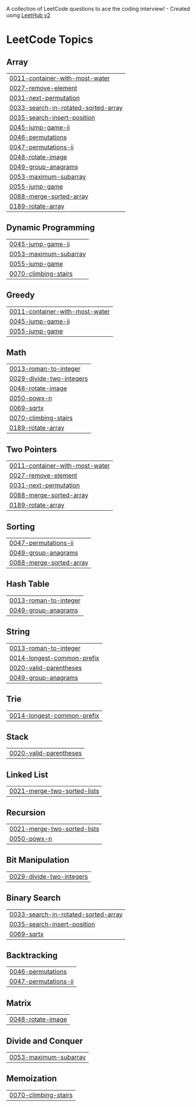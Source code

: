 A collection of LeetCode questions to ace the coding interview! - Created using [LeetHub v2](https://github.com/arunbhardwaj/LeetHub-2.0)
<!---LeetCode Topics Start-->
# LeetCode Topics
## Array
|  |
| ------- |
| [0011-container-with-most-water](https://github.com/UtkarshShukla-dev01/leet-code-solutions/tree/master/0011-container-with-most-water) |
| [0027-remove-element](https://github.com/UtkarshShukla-dev01/leet-code-solutions/tree/master/0027-remove-element) |
| [0031-next-permutation](https://github.com/UtkarshShukla-dev01/leet-code-solutions/tree/master/0031-next-permutation) |
| [0033-search-in-rotated-sorted-array](https://github.com/UtkarshShukla-dev01/leet-code-solutions/tree/master/0033-search-in-rotated-sorted-array) |
| [0035-search-insert-position](https://github.com/UtkarshShukla-dev01/leet-code-solutions/tree/master/0035-search-insert-position) |
| [0045-jump-game-ii](https://github.com/UtkarshShukla-dev01/leet-code-solutions/tree/master/0045-jump-game-ii) |
| [0046-permutations](https://github.com/UtkarshShukla-dev01/leet-code-solutions/tree/master/0046-permutations) |
| [0047-permutations-ii](https://github.com/UtkarshShukla-dev01/leet-code-solutions/tree/master/0047-permutations-ii) |
| [0048-rotate-image](https://github.com/UtkarshShukla-dev01/leet-code-solutions/tree/master/0048-rotate-image) |
| [0049-group-anagrams](https://github.com/UtkarshShukla-dev01/leet-code-solutions/tree/master/0049-group-anagrams) |
| [0053-maximum-subarray](https://github.com/UtkarshShukla-dev01/leet-code-solutions/tree/master/0053-maximum-subarray) |
| [0055-jump-game](https://github.com/UtkarshShukla-dev01/leet-code-solutions/tree/master/0055-jump-game) |
| [0088-merge-sorted-array](https://github.com/UtkarshShukla-dev01/leet-code-solutions/tree/master/0088-merge-sorted-array) |
| [0189-rotate-array](https://github.com/UtkarshShukla-dev01/leet-code-solutions/tree/master/0189-rotate-array) |
## Dynamic Programming
|  |
| ------- |
| [0045-jump-game-ii](https://github.com/UtkarshShukla-dev01/leet-code-solutions/tree/master/0045-jump-game-ii) |
| [0053-maximum-subarray](https://github.com/UtkarshShukla-dev01/leet-code-solutions/tree/master/0053-maximum-subarray) |
| [0055-jump-game](https://github.com/UtkarshShukla-dev01/leet-code-solutions/tree/master/0055-jump-game) |
| [0070-climbing-stairs](https://github.com/UtkarshShukla-dev01/leet-code-solutions/tree/master/0070-climbing-stairs) |
## Greedy
|  |
| ------- |
| [0011-container-with-most-water](https://github.com/UtkarshShukla-dev01/leet-code-solutions/tree/master/0011-container-with-most-water) |
| [0045-jump-game-ii](https://github.com/UtkarshShukla-dev01/leet-code-solutions/tree/master/0045-jump-game-ii) |
| [0055-jump-game](https://github.com/UtkarshShukla-dev01/leet-code-solutions/tree/master/0055-jump-game) |
## Math
|  |
| ------- |
| [0013-roman-to-integer](https://github.com/UtkarshShukla-dev01/leet-code-solutions/tree/master/0013-roman-to-integer) |
| [0029-divide-two-integers](https://github.com/UtkarshShukla-dev01/leet-code-solutions/tree/master/0029-divide-two-integers) |
| [0048-rotate-image](https://github.com/UtkarshShukla-dev01/leet-code-solutions/tree/master/0048-rotate-image) |
| [0050-powx-n](https://github.com/UtkarshShukla-dev01/leet-code-solutions/tree/master/0050-powx-n) |
| [0069-sqrtx](https://github.com/UtkarshShukla-dev01/leet-code-solutions/tree/master/0069-sqrtx) |
| [0070-climbing-stairs](https://github.com/UtkarshShukla-dev01/leet-code-solutions/tree/master/0070-climbing-stairs) |
| [0189-rotate-array](https://github.com/UtkarshShukla-dev01/leet-code-solutions/tree/master/0189-rotate-array) |
## Two Pointers
|  |
| ------- |
| [0011-container-with-most-water](https://github.com/UtkarshShukla-dev01/leet-code-solutions/tree/master/0011-container-with-most-water) |
| [0027-remove-element](https://github.com/UtkarshShukla-dev01/leet-code-solutions/tree/master/0027-remove-element) |
| [0031-next-permutation](https://github.com/UtkarshShukla-dev01/leet-code-solutions/tree/master/0031-next-permutation) |
| [0088-merge-sorted-array](https://github.com/UtkarshShukla-dev01/leet-code-solutions/tree/master/0088-merge-sorted-array) |
| [0189-rotate-array](https://github.com/UtkarshShukla-dev01/leet-code-solutions/tree/master/0189-rotate-array) |
## Sorting
|  |
| ------- |
| [0047-permutations-ii](https://github.com/UtkarshShukla-dev01/leet-code-solutions/tree/master/0047-permutations-ii) |
| [0049-group-anagrams](https://github.com/UtkarshShukla-dev01/leet-code-solutions/tree/master/0049-group-anagrams) |
| [0088-merge-sorted-array](https://github.com/UtkarshShukla-dev01/leet-code-solutions/tree/master/0088-merge-sorted-array) |
## Hash Table
|  |
| ------- |
| [0013-roman-to-integer](https://github.com/UtkarshShukla-dev01/leet-code-solutions/tree/master/0013-roman-to-integer) |
| [0049-group-anagrams](https://github.com/UtkarshShukla-dev01/leet-code-solutions/tree/master/0049-group-anagrams) |
## String
|  |
| ------- |
| [0013-roman-to-integer](https://github.com/UtkarshShukla-dev01/leet-code-solutions/tree/master/0013-roman-to-integer) |
| [0014-longest-common-prefix](https://github.com/UtkarshShukla-dev01/leet-code-solutions/tree/master/0014-longest-common-prefix) |
| [0020-valid-parentheses](https://github.com/UtkarshShukla-dev01/leet-code-solutions/tree/master/0020-valid-parentheses) |
| [0049-group-anagrams](https://github.com/UtkarshShukla-dev01/leet-code-solutions/tree/master/0049-group-anagrams) |
## Trie
|  |
| ------- |
| [0014-longest-common-prefix](https://github.com/UtkarshShukla-dev01/leet-code-solutions/tree/master/0014-longest-common-prefix) |
## Stack
|  |
| ------- |
| [0020-valid-parentheses](https://github.com/UtkarshShukla-dev01/leet-code-solutions/tree/master/0020-valid-parentheses) |
## Linked List
|  |
| ------- |
| [0021-merge-two-sorted-lists](https://github.com/UtkarshShukla-dev01/leet-code-solutions/tree/master/0021-merge-two-sorted-lists) |
## Recursion
|  |
| ------- |
| [0021-merge-two-sorted-lists](https://github.com/UtkarshShukla-dev01/leet-code-solutions/tree/master/0021-merge-two-sorted-lists) |
| [0050-powx-n](https://github.com/UtkarshShukla-dev01/leet-code-solutions/tree/master/0050-powx-n) |
## Bit Manipulation
|  |
| ------- |
| [0029-divide-two-integers](https://github.com/UtkarshShukla-dev01/leet-code-solutions/tree/master/0029-divide-two-integers) |
## Binary Search
|  |
| ------- |
| [0033-search-in-rotated-sorted-array](https://github.com/UtkarshShukla-dev01/leet-code-solutions/tree/master/0033-search-in-rotated-sorted-array) |
| [0035-search-insert-position](https://github.com/UtkarshShukla-dev01/leet-code-solutions/tree/master/0035-search-insert-position) |
| [0069-sqrtx](https://github.com/UtkarshShukla-dev01/leet-code-solutions/tree/master/0069-sqrtx) |
## Backtracking
|  |
| ------- |
| [0046-permutations](https://github.com/UtkarshShukla-dev01/leet-code-solutions/tree/master/0046-permutations) |
| [0047-permutations-ii](https://github.com/UtkarshShukla-dev01/leet-code-solutions/tree/master/0047-permutations-ii) |
## Matrix
|  |
| ------- |
| [0048-rotate-image](https://github.com/UtkarshShukla-dev01/leet-code-solutions/tree/master/0048-rotate-image) |
## Divide and Conquer
|  |
| ------- |
| [0053-maximum-subarray](https://github.com/UtkarshShukla-dev01/leet-code-solutions/tree/master/0053-maximum-subarray) |
## Memoization
|  |
| ------- |
| [0070-climbing-stairs](https://github.com/UtkarshShukla-dev01/leet-code-solutions/tree/master/0070-climbing-stairs) |
<!---LeetCode Topics End-->